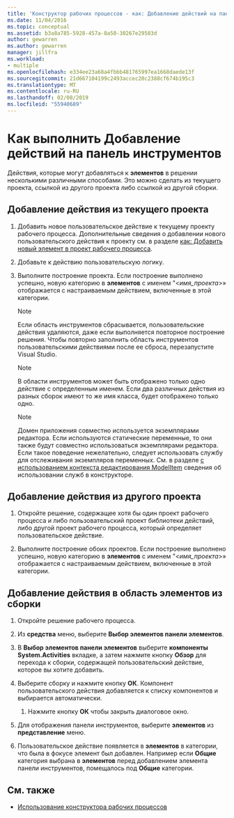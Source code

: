 ```yaml
---
title: 'Конструктор рабочих процессов - как: Добавление действий на панель инструментов'
ms.date: 11/04/2016
ms.topic: conceptual
ms.assetid: b3a8a785-5928-457a-8a50-30267e29503d
author: gewarren
ms.author: gewarren
manager: jillfra
ms.workload:
- multiple
ms.openlocfilehash: e334ee23a68a4fbbb481765997ea1668daede13f
ms.sourcegitcommit: 21d667104199c2493accec20c2388cf674b195c3
ms.translationtype: MT
ms.contentlocale: ru-RU
ms.lasthandoff: 02/08/2019
ms.locfileid: "55940689"
---
```

# <a name="how-to-add-activities-to-the-toolbox"></a>Как выполнить  Добавление действий на панель инструментов

Действия, которые могут добавляться к **элементов** в решении несколькими различными способами. Это можно сделать из текущего проекта, ссылкой из другого проекта либо ссылкой из другой сборки.

## <a name="to-add-an-activity-from-within-your-current-project"></a>Добавление действия из текущего проекта

1.  Добавить новое пользовательское действие к текущему проекту рабочего процесса. Дополнительные сведения о добавлении нового пользовательского действия к проекту см. в разделе [как: Добавить новый элемент в проект рабочего процесса](../workflow-designer/how-to-add-a-new-item-to-a-workflow-project.md).

2.  Добавьте к действию пользовательскую логику.

3.  Выполните построение проекта. Если построение выполнено успешно, новую категорию в **элементов** с именем "\<*имя_проекта*>» отображается с настраиваемым действием, включенные в этой категории.

    > [!NOTE]
    > Если область инструментов сбрасывается, пользовательские действия удаляются, даже если выполняется повторное построение решения. Чтобы повторно заполнить область инструментов пользовательскими действиями после ее сброса, перезапустите Visual Studio.

    > [!NOTE]
    > В области инструментов может быть отображено только одно действие с определенным именем. Если два различных действия из разных сборок имеют то же имя класса, будет отображено только одно.

    > [!NOTE]
    > Домен приложения совместно используется экземплярами редактора. Если используются статические переменные, то они также будут совместно использоваться экземплярами редактора. Если такое поведение нежелательно, следует использовать службу для отслеживания экземпляров переменных. См. в разделе [с использованием контекста редактирования ModelItem](/dotnet/framework/windows-workflow-foundation/using-the-modelitem-editing-context) сведения об использовании служб в конструкторе.

## <a name="to-add-an-activity-from-within-a-different-project"></a>Добавление действия из другого проекта

1.  Откройте решение, содержащее хотя бы один проект рабочего процесса и либо пользовательский проект библиотеки действий, либо другой проект рабочего процесса, который определяет пользовательское действие.

2.  Выполните построение обоих проектов. Если построение выполнено успешно, новую категорию в **элементов** с именем "\<*имя_проекта*>» отображается с настраиваемым действием, включенные в этой категории.

## <a name="to-add-an-activity-to-the-toolbox-from-an-assembly"></a>Добавление действия в область элементов из сборки

1.  Откройте решение рабочего процесса.

2.  Из **средства** меню, выберите **Выбор элементов панели элементов**.

3.  В **Выбор элементов панели элементов** выберите **компоненты System.Activities** вкладке, а затем нажмите кнопку **Обзор** для перехода к сборки, содержащей пользовательский действие, которое вы хотите добавить.

4.  Выберите сборку и нажмите кнопку **ОК**. Компонент пользовательского действия добавляется к списку компонентов и выбирается автоматически.

    1.  Нажмите кнопку **ОК** чтобы закрыть диалоговое окно.

5.  Для отображения панели инструментов, выберите **элементов** из **представление** меню.

6.  Пользовательское действие появляется в **элементов** в категории, что была в фокусе элемент был добавлен. Например если **Общие** категория выбрана в **элементов** перед добавлением элемента панели инструментов, помещалось под **Общие** категории.

## <a name="see-also"></a>См. также

- [Использование конструктора рабочих процессов](developing-applications-with-the-workflow-designer.md)